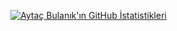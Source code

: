 [![Aytaç Bulanık'ın GitHub İstatistikleri](https://github-readme-stats.vercel.app/api?username=aytacbulanik)](https://github.com/aytacbulanik/github-readme-stats)
